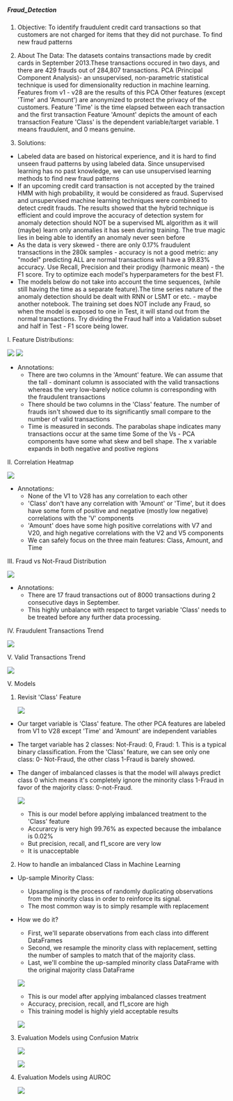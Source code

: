 ##### Fraud_Detection
1. Objective:
To identify fraudulent credit card transactions so that customers are not charged for items that they did not purchase.
To find new fraud patterns

2. About The Data:
The datasets contains transactions made by credit cards in September 2013.These transactions occured in two days, and there are 429 frauds out of 284,807 transactions.
PCA (Principal Component Analysis)- an unsupervised, non-parametric statistical technique is used for dimensionality reduction in machine learning. Features from v1 - v28 are the results of this PCA
Other features (except 'Time' and 'Amount') are anonymized to protect the privacy of the customers.
Feature 'Time' is the time elapsed between each transaction and the first transaction
Feature 'Amount' depicts the amount of each transaction
Feature 'Class' is the dependent variable/target variable. 1 means fraudulent, and 0 means genuine.

3. Solutions:
 * Labeled data are based on historical experience, and it is hard to find unseen fraud patterns by using labeled data. Since unsupervised learning has no past knowledge, we can use unsupervised learning methods to find new fraud patterns
 * If an upcoming credit card transaction is not accepted by the trained HMM with high probability, it would be considered as fraud. Supervised and unsupervised machine learning techniques were combined to detect credit frauds. The results showed that the hybrid technique is efficient and could improve the accuracy of detection
system for anomaly detection should NOT be a supervised ML algorithm as it will (maybe) learn only anomalies it has seen during training. The true magic lies in being able to identify an anomaly never seen before
 * As the data is very skewed - there are only 0.17% fraudulent transactions in the 280k samples - accuracy is not a good metric: any "model" predicting ALL are normal transactions will have a 99.83% accuracy.
Use Recall, Precision and their prodigy (harmonic mean) - the F1 score. Try to optimize each model's hyperparameters for the best F1.
 * The models below do not take into account the time sequences, (while still having the time as a separate feature).The time series nature of the anomaly detection should be dealt with RNN or LSMT or etc. - maybe another notebook.
The training set does NOT include any Fraud, so when the model is exposed to one in Test, it will stand out from the normal transactions. Try dividing the Fraud half into a Validation subset and half in Test - F1 score being lower.

I. Feature Distributions:

![](images/histogram1.png)
![](images/histogram2.png)

* Annotations:
    * There are two columns in the 'Amount' feature. We can assume that the tall - dominant column is associated with the valid transactions whereas the very low-barely notice column is corresponding with the fraudulent transactions
    * There should be two columns in the 'Class' feature. The number of frauds isn't showed due to its significantly small compare to the number of valid transactions
    * Time is measured in seconds. The parabolas shape indicates many transactions occur at the same time
Some of the Vs - PCA components have some what skew and bell shape. The x variable expands in both negative and postive regions

II. Correlation Heatmap

![](images/heatmap.png)

* Annotations:
    * None of the V1 to V28 has any correlation to each other
    * 'Class' don't have any correlation with 'Amount' or 'Time', but it does have some form of positive and negative (mostly low negative) correlations with the 'V' components
    * 'Amount' does have some high positive correlations with V7 and V20, and high negative correlations with the V2 and V5 components
    * We can safely focus on the three main features: Class, Amount, and Time

III. Fraud vs Not-Fraud Distribution

![](images/classDistribution.png)

* Annotations:
    * There are 17 fraud transactions out of 8000 transactions during 2 consecutive days in September.
    * This highly unbalance with respect to target variable 'Class' needs to be treated before any further data processing.
    
IV. Fraudulent Transactions Trend

![](images/fraudulentTrend.png)

V. Valid Transactions Trend

![](images/validTrend.png)

V. Models

1. Revisit 'Class' Feature

    
    ![](images/classDistribution.png)


* Our target variable is 'Class' feature. The other PCA features are labeled from V1 to V28 except 'Time' and 'Amount' are independent variables
* The target variable has 2 classes: Not-Fraud: 0, Fraud: 1. This is a typical binary classification.
From the 'Class' feature, we can see only one class: 0- Not-Fraud, the other class 1-Fraud is barely showed. 
* The danger of imbalanced classes is that the model will always predict class 0 which means it's completely ignore the minority class 1-Fraud in favor of the majority class: 0-not-Fraud.


    ![](images/Model_withoutTreatmen.png)
    
    * This is our model before applying imbalanced treatment to the 'Class' feature
    * Accurarcy is very high 99.76% as expected because the imbalance is 0.02%
    * But precision, recall, and f1_score are very low
    * It is unacceptable 

2. How to handle an imbalanced Class in Machine Learning
   
* Up-sample Minority Class:
    
    * Upsampling is the process of randomly duplicating observations from the minority class in order to reinforce its signal.
    * The most common way is to simply resample with replacement
    
* How we do it?
    
    * First, we'll separate observations from each class into different DataFrames
    * Second, we resample the minority class with replacement, setting the number of samples to match that of the majority class.
    * Last, we'll combine the up-sampled minority class DataFrame with the original majority class DataFrame
    
    ![](images/ModelAfterTreatment.png)
    
    * This is our model after applying imbalanced classes treatment
    * Accuracy, precision, recall, and f1_score are high
    * This training model is highly yield acceptable results
    
    ![](images/TestModel.png)
    
3. Evaluation Models using Confusion Matrix
 
     ![](images/ConfusionMatrix.png)
     
     ![](images/EvaluationMetrics.png)
     
4. Evaluation Models using AUROC

    ![](images/AUROC.png)
     
     

